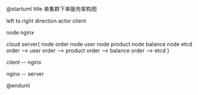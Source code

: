 @startuml
title 单集群下单服务架构图

left to right direction
actor client

node nginx

cloud server{
node order
node user
node product
node balance
node etcd
order --> user
order --> product
order --> balance
order --> etcd
}

client -- nginx

nginx -- server


@enduml

